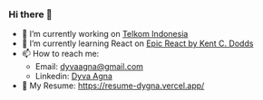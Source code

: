 ### Hi there 👋

- 🔭 I’m currently working on [Telkom Indonesia](https://www.linkedin.com/company/telekomunikasi-indonesia/)
- 🌱 I’m currently learning React on [Epic React by Kent C. Dodds](https://epicreact.dev)
- 📫 How to reach me: 
  - Email: [dyvaagna@gmail.com](mailto:dyvaagna@gmail.com)
  - Linkedin: [Dyva Agna](https://www.linkedin.com/in/dyvaagna/)
- 📜 My Resume: https://resume-dygna.vercel.app/
<!--
- 👯 I’m looking to collaborate on ...
- 🤔 I’m looking for help with ...
- 💬 Ask me about ...
- 📫 How to reach me: ...
- 😄 Pronouns: ...
- ⚡ Fun fact: ...
-->
